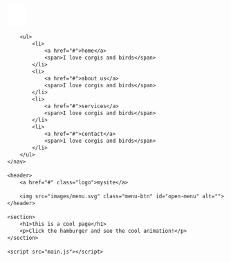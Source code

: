 <!doctype html>
<html lang="en">

<head>
    <!-- Required meta tags -->
    <meta charset="utf-8">
    <meta name="viewport" content="width=device-width, initial-scale=1.0">
    <link rel="stylesheet" href="css/main.css">
    <link rel="icon" href="data:,">
    <title>Slide in Menu</title>

</head>

<body>
    <nav id="overlay" class="hidden">
        <img src="images/close.svg" class="close-btn" id="close-menu" alt="">

        <ul>
            <li>
                <a href="#">home</a>
                <span>I love corgis and birds</span>
            </li>
            <li>
                <a href="#">about us</a>
                <span>I love corgis and birds</span>
            </li>
            <li>
                <a href="#">services</a>
                <span>I love corgis and birds</span>
            </li>
            <li>
                <a href="#">contact</a>
                <span>I love corgis and birds</span>
            </li>
        </ul>
    </nav>

    <header>
        <a href="#" class="logo">mysite</a>

        <img src="images/menu.svg" class="menu-btn" id="open-menu" alt="">
    </header>

    <section>
        <h1>this is a cool page</h1>
        <p>Click the hamburger and see the cool animation!</p>
    </section>

    <script src="main.js"></script>
</body>

</html>
